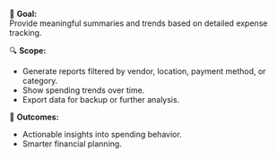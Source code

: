 🎯 **Goal:**  
Provide meaningful summaries and trends based on detailed expense tracking.

🔍 **Scope:**
- Generate reports filtered by vendor, location, payment method, or category.
- Show spending trends over time.
- Export data for backup or further analysis.

🧵 **Outcomes:**
- Actionable insights into spending behavior.
- Smarter financial planning.